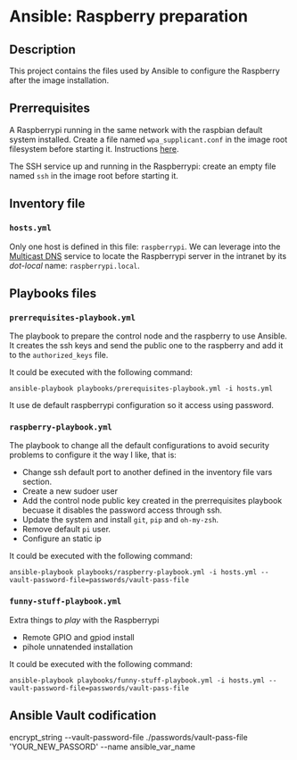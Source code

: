 # Ansible: Raspberry preparation

## Description

This project contains the files used by Ansible to configure the Raspberry after the image installation.

## Prerrequisites

A Raspberrypi running in the same network with the raspbian default system installed. Create a file named `wpa_supplicant.conf` in the image root filesystem before starting it. Instructions [here](https://www.raspberrypi.com/documentation/computers/configuration.html#wireless-networking-command-line).

The SSH service up and running in the Raspberrypi: create an empty file named `ssh` in the image root before starting it.

## Inventory file

### `hosts.yml`

Only one host is defined in this file: `raspberrypi`. We can leverage into the [Multicast DNS](https://en.wikipedia.org/wiki/Multicast_DNS) service to locate the Raspberrypi server in the intranet by its _dot-local_ name: `raspberrypi.local`.

## Playbooks files

### `prerrequisites-playbook.yml`

The playbook to prepare the control node and the raspberry to use Ansible. It creates the ssh keys and send the public one to the raspberry and add it to the `authorized_keys` file.

It could be executed with the following command:

    ansible-playbook playbooks/prerequisites-playbook.yml -i hosts.yml

It use de default raspberrypi configuration so it access using password.

### `raspberry-playbook.yml`

The playbook to change all the default configurations to avoid security problems to configure it the way I like, that is:

* Change ssh default port to another defined in the inventory file vars section.
* Create a new sudoer user
* Add the control node public key created in the prerrequisites playbook becuase it disables the password access through ssh.
* Update the system and install `git`, `pip` and `oh-my-zsh`.
* Remove default `pi` user.
* Configure an static ip

It could be executed with the following command:

    ansible-playbook playbooks/raspberry-playbook.yml -i hosts.yml --vault-password-file=passwords/vault-pass-file

### `funny-stuff-playbook.yml`

Extra things to _play_ with the Raspberrypi

* Remote GPIO and gpiod install
* pihole unnatended installation


It could be executed with the following command:

    ansible-playbook playbooks/funny-stuff-playbook.yml -i hosts.yml --vault-password-file=passwords/vault-pass-file

## Ansible Vault codification

encrypt_string --vault-password-file ./passwords/vault-pass-file 'YOUR_NEW_PASSORD' --name ansible_var_name 